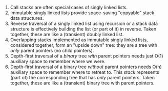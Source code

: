 1. Call stacks are often special cases of singly linked lists.
2. Immutable singly linked lists provide space-saving "copyable" stack data structures.
3. Reverse traversal of a singly linked list using recursion or a stack data structure is effectively building the list (or part of it) in reverse. Taken together, these are like a (transient) doubly linked list.
4. Overlapping stacks implemented as immutable singly linked lists, considered together, form an "upside down" tree: they are a tree with *only* parent pointers (no child pointers).
5. Depth-first traversal of a *binary* tree *with* parent pointers needs just O(1) auxiliary space to remember where we were.
6. Depth-first traversal of a binary tree *without* parent pointers needs O(h) auxiliary space to remember where to retreat to. This *stack* represents (part of) the corresponding tree that has *only* parent pointers. Taken together, these are like a (transient) binary tree with parent pointers.
